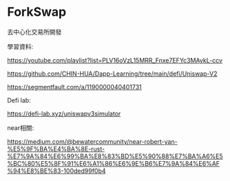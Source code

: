 # ForkSwap
去中心化交易所開發

學習資料:

https://youtube.com/playlist?list=PLV16oVzL15MRR_Fnxe7EFYc3MAykL-ccv

https://github.com/CHIN-HUA/Dapp-Learning/tree/main/defi/Uniswap-V2

https://segmentfault.com/a/1190000040401731

Defi lab:

https://defi-lab.xyz/uniswapv3simulator

near相關:

https://medium.com/@bewatercommunity/near-robert-yan-%E5%9F%BA%E4%BA%8E-rust-%E7%9A%84%E6%99%BA%E8%83%BD%E5%90%88%E7%BA%A6%E5%BC%80%E5%8F%91%E6%A1%86%E6%9E%B6%E7%9A%84%E6%AF%94%E8%BE%83-100ded99f0b4

